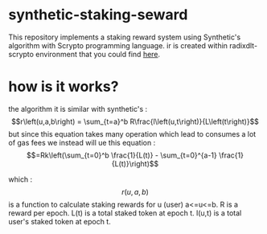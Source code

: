 # synthetic-staking-seward
This repository implements a staking reward system using Synthetic's algorithm with Scrypto programming language. 
ir is created within radixdlt-scrypto environment that you could find [here]([https://pages.github.com/](https://github.com/radixdlt/radixdlt-scrypto)https://github.com/radixdlt/radixdlt-scrypto).

# how is it works?
the algorithm it is similar with synthetic's :
$$r\left(u,a,b\right) = \sum_{t=a}^b R\frac{l\left(u,t\right)}{L\left(t\right)}$$
but since this equation takes many operation which lead to consumes a lot of gas fees we instead will ue this equation :
$$=Rk\left(\sum_{t=0}^b \frac{1}{L(t)} - \sum_{t=0}^{a-1} \frac{1}{L(t)}\right)$$

which :
$$r\left(u,a,b\right)$$
is a function to calculate staking rewards for u (user) a<=u<=b. 
R
is a reward per epoch.
L(t) 
is a total staked token at epoch t.
l(u,t)
is a total user's staked token at epoch t.
